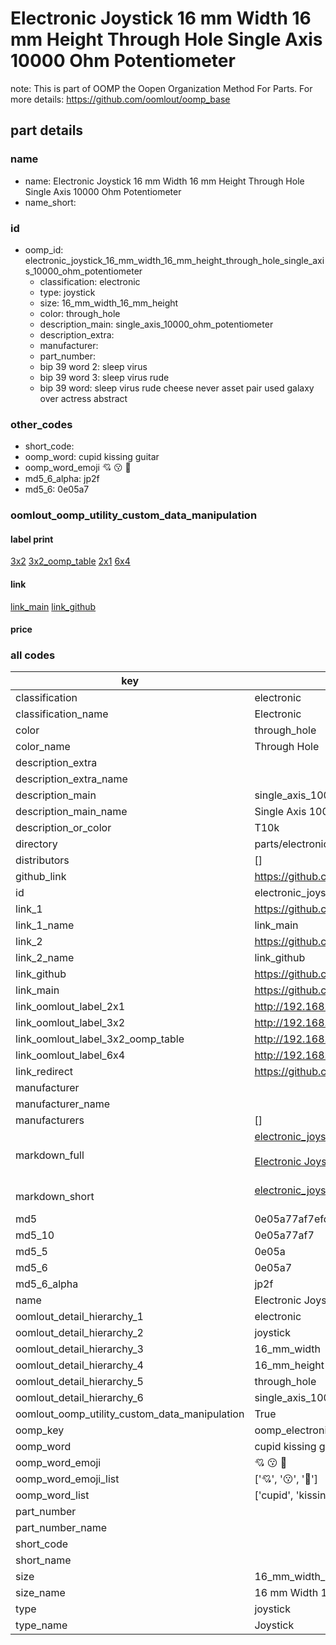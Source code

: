 # Electronic Joystick 16 mm Width 16 mm Height Through Hole Single Axis 10000 Ohm Potentiometer  

note: This is part of OOMP the Oopen Organization Method For Parts. For more details: https://github.com/oomlout/oomp_base

##  part details
  







### name
* name: Electronic Joystick 16 mm Width 16 mm Height Through Hole Single Axis 10000 Ohm Potentiometer
* name_short: 
### id
* oomp_id: electronic_joystick_16_mm_width_16_mm_height_through_hole_single_axis_10000_ohm_potentiometer
  * classification: electronic
  * type: joystick
  * size: 16_mm_width_16_mm_height
  * color: through_hole
  * description_main: single_axis_10000_ohm_potentiometer
  * description_extra: 
  * manufacturer: 
  * part_number: 
  * bip 39 word 2: sleep virus
  * bip 39 word 3: sleep virus rude
  * bip 39 word: sleep virus rude cheese never asset pair used galaxy over actress abstract

### other_codes
* short_code: 
* oomp_word: cupid kissing guitar
* oomp_word_emoji :cupid: :kissing: :guitar:
* md5_6_alpha: jp2f
* md5_6: 0e05a7






### oomlout_oomp_utility_custom_data_manipulation
#### label print
[3x2](http://192.168.1.245:1112/?label=oomp%20jp2f)
[3x2_oomp_table](http://192.168.1.108:1112/?label=oomp%20jp2f)
[2x1](http://192.168.1.242:1112/?label=oomp%20jp2f)
[6x4](http://192.168.1.55:1112/?label=oomp%20jp2f)    

#### link

[link_main](https://github.com/oomlout/oomlout_oomp_version_1_messy/tree/main/parts/electronic_joystick_16_mm_width_16_mm_height_through_hole_single_axis_10000_ohm_potentiometer) [link_github](https://github.com/oomlout/oomlout_oomp_version_1_messy/tree/main/parts/electronic_joystick_16_mm_width_16_mm_height_through_hole_single_axis_10000_ohm_potentiometer)                             

#### price







### all codes 
| key | value |  
| --- | --- |  
| classification | electronic |  
| classification_name | Electronic |  
| color | through_hole |  
| color_name | Through Hole |  
| description_extra |  |  
| description_extra_name |  |  
| description_main | single_axis_10000_ohm_potentiometer |  
| description_main_name | Single Axis 10000 Ohm Potentiometer |  
| description_or_color | T10k |  
| directory | parts/electronic_joystick_16_mm_width_16_mm_height_through_hole_single_axis_10000_ohm_potentiometer |  
| distributors | [] |  
| github_link | https://github.com/oomlout/oomlout_oomp_part_src/tree/main/parts/electronic_joystick_16_mm_width_16_mm_height_through_hole_single_axis_10000_ohm_potentiometer |  
| id | electronic_joystick_16_mm_width_16_mm_height_through_hole_single_axis_10000_ohm_potentiometer |  
| link_1 | https://github.com/oomlout/oomlout_oomp_version_1_messy/tree/main/parts/electronic_joystick_16_mm_width_16_mm_height_through_hole_single_axis_10000_ohm_potentiometer |  
| link_1_name | link_main |  
| link_2 | https://github.com/oomlout/oomlout_oomp_version_1_messy/tree/main/parts/electronic_joystick_16_mm_width_16_mm_height_through_hole_single_axis_10000_ohm_potentiometer |  
| link_2_name | link_github |  
| link_github | https://github.com/oomlout/oomlout_oomp_version_1_messy/tree/main/parts/electronic_joystick_16_mm_width_16_mm_height_through_hole_single_axis_10000_ohm_potentiometer |  
| link_main | https://github.com/oomlout/oomlout_oomp_version_1_messy/tree/main/parts/electronic_joystick_16_mm_width_16_mm_height_through_hole_single_axis_10000_ohm_potentiometer |  
| link_oomlout_label_2x1 | http://192.168.1.242:1112/?label=oomp%20jp2f |  
| link_oomlout_label_3x2 | http://192.168.1.245:1112/?label=oomp%20jp2f |  
| link_oomlout_label_3x2_oomp_table | http://192.168.1.108:1112/?label=oomp%20jp2f |  
| link_oomlout_label_6x4 | http://192.168.1.55:1112/?label=oomp%20jp2f |  
| link_redirect | https://github.com/oomlout/oomlout_oomp_version_1_messy/tree/main/parts/electronic_joystick_16_mm_width_16_mm_height_through_hole_single_axis_10000_ohm_potentiometer |  
| manufacturer |  |  
| manufacturer_name |  |  
| manufacturers | [] |  
| markdown_full | [electronic_joystick_16_mm_width_16_mm_height_through_hole_single_axis_10000_ohm_potentiometer](none)<br>[](none)<br>[Electronic Joystick 16 Mm Width 16 Mm Height Through Hole Single Axis 10000 Ohm Potentiometer](none)<br><br> |  
| markdown_short | [electronic_joystick_16_mm_width_16_mm_height_through_hole_single_axis_10000_ohm_potentiometer](none)<br><br> |  
| md5 | 0e05a77af7efd3e036ca827379fd2659 |  
| md5_10 | 0e05a77af7 |  
| md5_5 | 0e05a |  
| md5_6 | 0e05a7 |  
| md5_6_alpha | jp2f |  
| name | Electronic Joystick 16 mm Width 16 mm Height Through Hole Single Axis 10000 Ohm Potentiometer |  
| oomlout_detail_hierarchy_1 | electronic |  
| oomlout_detail_hierarchy_2 | joystick |  
| oomlout_detail_hierarchy_3 | 16_mm_width |  
| oomlout_detail_hierarchy_4 | 16_mm_height |  
| oomlout_detail_hierarchy_5 | through_hole |  
| oomlout_detail_hierarchy_6 | single_axis_10000_ohm_potentiometer |  
| oomlout_oomp_utility_custom_data_manipulation | True |  
| oomp_key | oomp_electronic_joystick_16_mm_width_16_mm_height_through_hole_single_axis_10000_ohm_potentiometer |  
| oomp_word | cupid kissing guitar |  
| oomp_word_emoji | :cupid: :kissing: :guitar: |  
| oomp_word_emoji_list | [':cupid:', ':kissing:', ':guitar:'] |  
| oomp_word_list | ['cupid', 'kissing', 'guitar'] |  
| part_number |  |  
| part_number_name |  |  
| short_code |  |  
| short_name |  |  
| size | 16_mm_width_16_mm_height |  
| size_name | 16 mm Width 16 mm Height |  
| type | joystick |  
| type_name | Joystick |  
